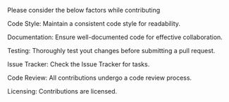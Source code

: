 Please consider the below factors while contributing

Code Style:
Maintain a consistent code style for readability.

Documentation:
Ensure well-documented code for effective collaboration.

Testing:
Thoroughly test yout changes before submitting a pull request.

Issue Tracker:
Check the Issue Tracker for tasks.

Code Review:
All contributions undergo a code review process.

Licensing:
Contributions are licensed.
